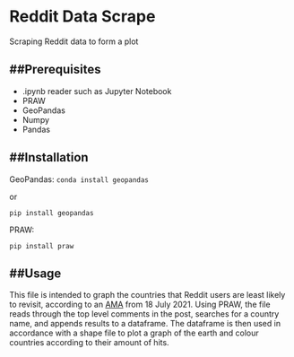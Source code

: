# Reddit Data Scrape

Scraping Reddit data to form a plot

##Prerequisites
---

- .ipynb reader such as Jupyter Notebook
- PRAW
- GeoPandas
- Numpy
- Pandas


##Installation
---

GeoPandas:
`conda install geopandas`

or 

`pip install geopandas`


PRAW:

`pip install praw`


##Usage
---

This file is intended to graph the countries that Reddit users are least likely to revisit, according to an [AMA](https://www.reddit.com/r/AskReddit/comments/om38bx/what_is_one_country_that_you_will_never_visit/) from 18 July 2021.
Using PRAW, the file reads through the top level comments in the post, searches for a country name, and appends  results to a dataframe. The dataframe is then used in accordance with a shape file to plot a graph of the earth and colour countries according to their amount of hits.

